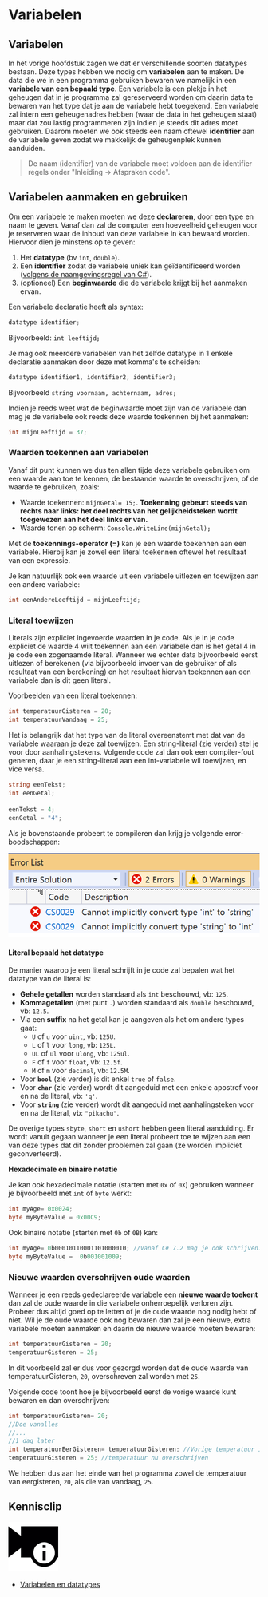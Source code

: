 # Variabelen

## Variabelen

In het vorige hoofdstuk zagen we dat er verschillende soorten datatypes bestaan. Deze types hebben we nodig om **variabelen** aan te maken. De data die we in een programma gebruiken bewaren we namelijk in een **variabele van een bepaald type**. Een variabele is een plekje in het geheugen dat in je programma zal gereserveerd worden om daarin data te bewaren van het type dat je aan de variabele hebt toegekend. Een variabele zal intern een geheugenadres hebben \(waar de data in het geheugen staat\) maar dat zou lastig programmeren zijn indien je steeds dit adres moet gebruiken. Daarom moeten we ook steeds een naam oftewel **identifier** aan de variabele geven zodat we makkelijk de geheugenplek kunnen aanduiden.

> De naam \(identifier\) van de variabele moet voldoen aan de identifier regels onder "Inleiding -&gt; Afspraken code".

## Variabelen aanmaken en gebruiken

Om een variabele te maken moeten we deze **declareren**, door een type en naam te geven. Vanaf dan zal de computer een hoeveelheid geheugen voor je reserveren waar de inhoud van deze variabele in kan bewaard worden. Hiervoor dien je minstens op te geven:

1. Het **datatype** \(bv `int`,  `double`\).
2. Een **identifier** zodat de variabele uniek kan geïdentificeerd worden \([volgens de naamgevingsregel van C\#](0_csharpessentials.md)\).
3. \(optioneel\) Een **beginwaarde** die de variabele krijgt bij het aanmaken ervan.

Een variabele declaratie heeft als syntax:

```csharp
datatype identifier;
```

Bijvoorbeeld: `int leeftijd;`

Je mag ook meerdere variabelen van het zelfde datatype in 1 enkele declaratie aanmaken door deze met komma's te scheiden:

```csharp
datatype identifier1, identifier2, identifier3;
```

Bijvoorbeeld `string voornaam, achternaam, adres;`

Indien je reeds weet wat de beginwaarde moet zijn van de variabele dan mag je de variabele ook reeds deze waarde toekennen bij het aanmaken:

```csharp
int mijnLeeftijd = 37;
```

### Waarden toekennen aan variabelen

Vanaf dit punt kunnen we dus ten allen tijde deze variabele gebruiken om een waarde aan toe te kennen, de bestaande waarde te overschrijven, of de waarde te gebruiken, zoals:

* Waarde toekennen: `mijnGetal= 15;`. **Toekenning gebeurt steeds van rechts naar links: het deel rechts van het gelijkheidsteken wordt toegewezen aan het deel links er van.**
* Waarde tonen op scherm: `Console.WriteLine(mijnGetal);`

Met de **toekennings-operator \(=\)** kan je een waarde toekennen aan een variabele. Hierbij kan je zowel een literal toekennen oftewel het resultaat van een expressie.

Je kan natuurlijk ook een waarde uit een variabele uitlezen en toewijzen aan een andere variabele:

```csharp
int eenAndereLeeftijd = mijnLeeftijd;
```

### Literal toewijzen

Literals zijn expliciet ingevoerde waarden in je code. Als je in je code expliciet de waarde 4 wilt toekennen aan een variabele dan is het getal 4 in je code een zogenaamde literal. Wanneer we echter data bijvoorbeeld eerst uitlezen of berekenen \(via bijvoorbeeld invoer van de gebruiker of als resultaat van een berekening\) en het resultaat hiervan toekennen aan een variabele dan is dit geen literal.

Voorbeelden van een literal toekennen:

```csharp
int temperatuurGisteren = 20;
int temperatuurVandaag = 25;
```

Het is belangrijk dat het type van de literal overeenstemt met dat van de variabele waaraan je deze zal toewijzen. Een string-literal \(zie verder\) stel je voor door aanhalingstekens. Volgende code zal dan ook een compiler-fout generen, daar je een string-literal aan een int-variabele wil toewijzen, en vice versa.

```csharp
string eenTekst;
int eenGetal;

eenTekst = 4;
eenGetal = "4";
```

Als je bovenstaande probeert te compileren dan krijg je volgende error-boodschappen:

![](../../.gitbook/assets/errorliteraltoekenning%20%282%29%20%281%29.png)

#### Literal bepaald het datatype

De manier waarop je een literal schrijft in je code zal bepalen wat het datatype van de literal is:

* **Gehele getallen** worden standaard als `int` beschouwd, vb: `125`.
* **Kommagetallen** \(met punt `.`\) worden standaard als `double` beschouwd, vb: `12.5`.
* Via een **suffix** na het getal kan je aangeven als het om andere types gaat:
  * `U` of `u` voor `uint`, vb: `125U`.
  * `L` of `l` voor `long`, vb: `125L`.
  * `UL` of `ul` voor `ulong`, vb: `125ul`.
  * `F` of `f` voor `float`, vb: `12.5f`.
  * `M` of `m` voor `decimal`, vb: `12.5M`.
* Voor **`bool`** \(zie verder\) is dit enkel `true`  of `false`.
* Voor **`char`** \(zie verder\) wordt dit aangeduid met een enkele apostrof voor en na de literal, vb: `'q'`.
* Voor **`string`** \(zie verder\) wordt dit aangeduid met  aanhalingsteken voor en na de literal, vb: `"pikachu"`.

De overige types `sbyte`, `short` en `ushort` hebben geen literal aanduiding. Er wordt vanuit gegaan wanneer je een literal probeert toe te wijzen aan een van deze types dat dit zonder problemen zal gaan \(ze worden impliciet geconverteerd\).

**Hexadecimale en binaire notatie**

Je kan ook hexadecimale notatie \(starten met `0x` of `0X`\) gebruiken wanneer je bijvoorbeeld met `int` of `byte` werkt:

```csharp
int myAge= 0x0024;
byte myByteValue = 0x00C9;
```

Ook binaire notatie \(starten met `0b` of `0B`\) kan:

```csharp
int myAge= 0b00010110001101000010‬; //Vanaf C# 7.2 mag je ook schrijven: 0b0001_0110_0011_0100_0010
byte myByteValue =  0b‭00100100‬9;
```

### Nieuwe waarden overschrijven oude waarden

Wanneer je een reeds gedeclareerde variabele een **nieuwe waarde toekent** dan zal de oude waarde in die variabele onherroepelijk verloren zijn. Probeer dus altijd goed op te letten of je de oude waarde nog nodig hebt of niet. Wil je de oude waarde ook nog bewaren dan zal je een nieuwe, extra variabele moeten aanmaken en daarin de nieuwe waarde moeten bewaren:

```csharp
int temperatuurGisteren = 20;
temperatuurGisteren = 25;
```

In dit voorbeeld zal er dus voor gezorgd worden dat de oude waarde van temperatuurGisteren, `20`, overschreven zal worden met `25`.

Volgende code toont hoe je bijvoorbeeld eerst de vorige waarde kunt bewaren en dan overschrijven:

```csharp
int temperatuurGisteren= 20;
//Doe vanalles
//...
//1 dag later
int temperatuurEerGisteren= temperatuurGisteren; //Vorige temperatuur in eergisteren bewaren
temperatuurGisteren = 25; //temperatuur nu overschrijven
```

We hebben dus aan het einde van het programma zowel de temperatuur van eergisteren, `20`, als die van vandaag, `25`.

## Kennisclip

![](../../.gitbook/assets/infoclip%20%282%29%20%282%29.png)

* [Variabelen en datatypes](https://ap.cloud.panopto.eu/Panopto/Pages/Viewer.aspx?id=22d326cf-b619-4cf0-80fc-a966007ffef5)

